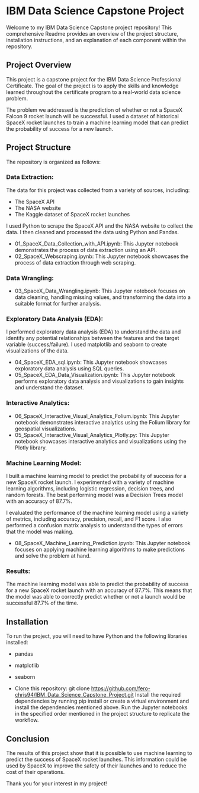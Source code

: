 # IBM Data Science Capstone Project

Welcome to my IBM Data Science Capstone project repository! This comprehensive Readme provides an overview of the project structure, installation instructions, and an explanation of each component within the repository.

## Project Overview
This project is a capstone project for the IBM Data Science Professional Certificate. The goal of the project is to apply the skills and knowledge learned throughout the certificate program to a real-world data science problem.

The problem we addressed is the prediction of whether or not a SpaceX Falcon 9 rocket launch will be successful. I used a dataset of historical SpaceX rocket launches to train a machine learning model that can predict the probability of success for a new launch.

## Project Structure
The repository is organized as follows:

### Data Extraction:
The data for this project was collected from a variety of sources, including:

- The SpaceX API
- The NASA website
- The Kaggle dataset of SpaceX rocket launches

I used Python to scrape the SpaceX API and the NASA website to collect the data. I then cleaned and processed the data using Python and Pandas.

- 01_SpaceX_Data_Collection_with_API.ipynb: This Jupyter notebook demonstrates the process of data extraction using an API.
- 02_SpaceX_Webscraping.ipynb: This Jupyter notebook showcases the process of data extraction through web scraping.

### Data Wrangling:

- 03_SpaceX_Data_Wrangling.ipynb: This Jupyter notebook focuses on data cleaning, handling missing values, and transforming the data into a suitable format for further analysis.

### Exploratory Data Analysis (EDA):
I performed exploratory data analysis (EDA) to understand the data and identify any potential relationships between the features and the target variable (success/failure). I used matplotlib and seaborn to create visualizations of the data.

- 04_SpaceX_EDA_sql.ipynb: This Jupyter notebook showcases exploratory data analysis using SQL queries.
- 05_SpaceX_EDA_Data_Visualization.ipynb: This Jupyter notebook performs exploratory data analysis and visualizations to gain insights and understand the dataset.

### Interactive Analytics:

- 06_SpaceX_Interactive_Visual_Analytics_Folium.ipynb: This Jupyter notebook demonstrates interactive analytics using the Folium library for geospatial visualizations.
- 05_SpaceX_Interactive_Visual_Analytics_Plotly.py: This Jupyter notebook showcases interactive analytics and visualizations using the Plotly library.

### Machine Learning Model:
I built a machine learning model to predict the probability of success for a new SpaceX rocket launch. I experimented with a variety of machine learning algorithms, including logistic regression, decision trees, and random forests. The best performing model was a Decision Trees model with an accuracy of 87.7%.

I evaluated the performance of the machine learning model using a variety of metrics, including accuracy, precision, recall, and F1 score. I also performed a confusion matrix analysis to understand the types of errors that the model was making.

- 08_SpaceX_Machine_Learning_Prediction.ipynb: This Jupyter notebook focuses on applying machine learning algorithms to make predictions and solve the problem at hand.

### Results:

The machine learning model was able to predict the probability of success for a new SpaceX rocket launch with an accuracy of 87.7%. This means that the model was able to correctly predict whether or not a launch would be successful 87.7% of the time.

## Installation
To run the project, you will need to have Python and the following libraries installed:

- pandas
- matplotlib
- seaborn

- Clone this repository: git clone https://github.com/fero-chris94/IBM_Data_Science_Capstone_Project.git
Install the required dependencies by running pip install  or create a virtual environment and install the dependencies mentioned above.
Run the Jupyter notebooks in the specified order mentioned in the project structure to replicate the workflow.

## Conclusion
The results of this project show that it is possible to use machine learning to predict the success of SpaceX rocket launches. This information could be used by SpaceX to improve the safety of their launches and to reduce the cost of their operations.

Thank you for your interest in my project!
